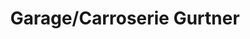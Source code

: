 ---
title: "Garage/Carroserie Gurtner"
url: /giffers/garage-carroserie-gurtner/
shop: Autowerkstatt
---